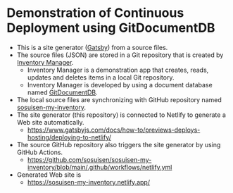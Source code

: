 # Demonstration of Continuous Deployment using GitDocumentDB

- This is a site generator ([Gatsby](https://www.gatsbyjs.com/)) from a source files.
- The source files (JSON) are stored in a Git repository that is created by [Inventory Manager](https://github.com/sosuisen/inventory-manager).
  - Inventory Manager is a demonstration app that creates, reads, updates and deletes items in a local Git repository.
  - Inventory Manager is developed by using a document database named [GitDocumentDB](https://github.com/sosuisen/git-documentdb).
- The local source files are synchronizing with GitHub repository named [sosuisen-my-inventory](https://github.com/sosuisen/sosuisen-my-inventory).
- The site generator (this repository) is connected to Netlify to generate a Web site automatically.
  - https://www.gatsbyjs.com/docs/how-to/previews-deploys-hosting/deploying-to-netlify/
- The source GitHub repository also triggers the site generator by using GitHub Actions.
  - https://github.com/sosuisen/sosuisen-my-inventory/blob/main/.github/workflows/netlify.yml
- Generated Web site is
  - https://sosuisen-my-inventory.netlify.app/